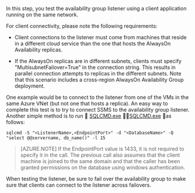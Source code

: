 In this step, you test the availability group listener using a client application running on the same network.

For client connectivity, please note the following requirements:

- Client connections to the listener must come from machines that reside in a different cloud service than the one that hosts the AlwaysOn Availability replicas.

- If the AlwaysOn replicas are in different subnets, clients must specify "MultisubnetFailover=True" in the connection string. This results in parallel connection attempts to replicas in the different subnets. Note that this scenario includes a cross-region AlwaysOn Availability Group deployment.

One example would be to connect to the listener from one of the VMs in the same Azure VNet (but not one that hosts a replica). An easy way to complete this test is to try to connect SSMS to the availability group listener. Another simple method is to run  [SQLCMD.exe](https://technet.microsoft.com/en-us/library/ms162773.aspx)  [SQLCMD.exe](https://technet.microsoft.com/zh-cn/library/ms162773.aspx)  as follows:

	sqlcmd -S "<ListenerName>,<EndpointPort>" -d "<DatabaseName>" -Q "select @@servername, db_name()" -l 15

> [AZURE.NOTE] If the EndpointPort value is 1433, it is not required to specify it in the call. The previous call also assumes that the client machine is joined to the same domain and that the caller has been granted permissions on the database using windows authentication.

When testing the listener, be sure to fail over the availability group to make sure that clients can connect to the listener across failovers.